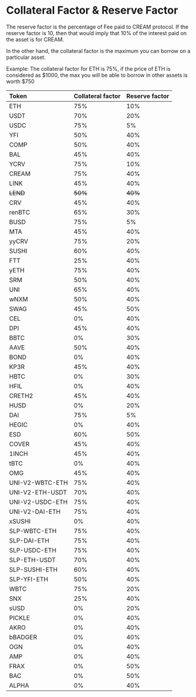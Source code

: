 # Collateral Factor & Reserve Factor

The reserve factor is the percentage of Fee paid to CREAM protocol. If the reserve factor is 10, then that would imply that 10% of the interest paid on the asset is for CREAM.

In the other hand, the collateral factor is the maximum you can borrow on a particular asset.

Example: The collateral factor for ETH is 75%, if the price of ETH is considered as $1000, the max you will be able to borrow in other assets is worth $750

| Token | Collateral factor | Reserve factor |
| :--- | :--- | :--- |
| ETH | 75% | 10% |
| USDT | 70% | 20% |
| USDC | 75% | 5% |
| YFI | 50% | 40% |
| COMP | 50% | 40% |
| BAL | 45% | 40% |
| YCRV | 75% | 10% |
| CREAM | 75% | 40% |
| LINK | 45% | 40% |
| ~~LEND~~ | ~~50%~~ | ~~40%~~ |
| CRV | 45% | 40% |
| renBTC | 65% | 30% |
| BUSD | 75% | 5% |
| MTA | 45% | 40% |
| yyCRV | 75% | 20% |
| SUSHI | 60% | 40% |
| FTT | 25% | 40% |
| yETH | 75% | 40% |
| SRM | 50% | 40% |
| UNI | 65% | 40% |
| wNXM | 50% | 40% |
| SWAG | 45% | 50% |
| CEL | 0% | 40% |
| DPI | 45% | 40% |
| BBTC | 0% | 30% |
| AAVE | 50% | 40% |
| BOND | 0% | 40% |
| KP3R | 45% | 40% |
| HBTC | 0% | 30% |
| HFIL | 0% | 40% |
| CRETH2 | 45% | 40% |
| HUSD | 0% | 20% |
| DAI | 75% | 5% |
| HEGIC | 0% | 40% |
| ESD | 60% | 50% |
| COVER | 45% | 40% |
| 1INCH | 45% | 40% |
| tBTC | 0% | 40% |
| OMG | 45% | 40% |
| UNI-V2-WBTC-ETH | 75% | 40% |
| UNI-V2-ETH-USDT | 70% | 40% |
| UNI-V2-USDC-ETH | 75% | 40% |
| UNI-V2-DAI-ETH | 75% | 40% |
| xSUSHI | 0% | 40% |
| SLP-WBTC-ETH | 75% | 40% |
| SLP-DAI-ETH | 75% | 40% |
| SLP-USDC-ETH | 75% | 40% |
| SLP-ETH-USDT | 70% | 40% |
| SLP-SUSHI-ETH | 60% | 40% |
| SLP-YFI-ETH | 50% | 40% |
| WBTC | 75% | 20% |
| SNX | 25% | 40% |
| sUSD | 0% | 20% |
| PICKLE | 0% | 40% |
| AKRO | 0% | 40% |
| bBADGER | 0% | 40% |
| OGN | 0% | 40% |
| AMP | 0% | 40% |
| FRAX | 0% | 50% |
| BAC | 0% | 50% |
| ALPHA | 0% | 40% |



